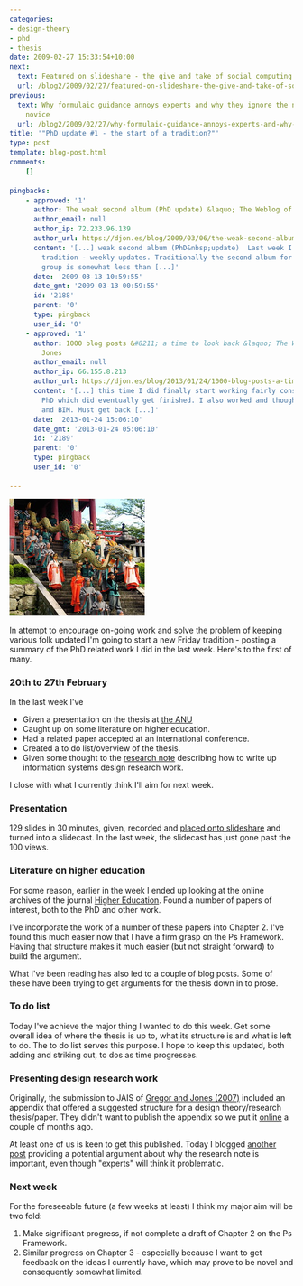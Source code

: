 ```yaml
---
categories:
- design-theory
- phd
- thesis
date: 2009-02-27 15:33:54+10:00
next:
  text: Featured on slideshare - the give and take of social computing
  url: /blog2/2009/02/27/featured-on-slideshare-the-give-and-take-of-social-computing/
previous:
  text: Why formulaic guidance annoys experts and why they ignore the needs of the
    novice
  url: /blog2/2009/02/27/why-formulaic-guidance-annoys-experts-and-why-they-ignore-the-needs-of-the-novice/
title: '"PhD update #1 - the start of a tradition?"'
type: post
template: blog-post.html
comments:
    []
    
pingbacks:
    - approved: '1'
      author: The weak second album (PhD update) &laquo; The Weblog of (a) David Jones
      author_email: null
      author_ip: 72.233.96.139
      author_url: https://djon.es/blog/2009/03/06/the-weak-second-album-phd-update/
      content: '[...] weak second album (PhD&nbsp;update)  Last week I started a new Phd
        tradition - weekly updates. Traditionally the second album for a successful pop
        group is somewhat less than [...]'
      date: '2009-03-13 10:59:55'
      date_gmt: '2009-03-13 00:59:55'
      id: '2188'
      parent: '0'
      type: pingback
      user_id: '0'
    - approved: '1'
      author: 1000 blog posts &#8211; a time to look back &laquo; The Weblog of (a) David
        Jones
      author_email: null
      author_ip: 66.155.8.213
      author_url: https://djon.es/blog/2013/01/24/1000-blog-posts-a-time-to-look-back/
      content: '[...] this time I did finally start working fairly consistently on the
        PhD which did eventually get finished. I also worked and thought more about BAM
        and BIM. Must get back [...]'
      date: '2013-01-24 15:06:10'
      date_gmt: '2013-01-24 05:06:10'
      id: '2189'
      parent: '0'
      type: pingback
      user_id: '0'
    
---
```

[![Tradition](images/1398253651_895fc9cc34_m_d.jpg)](http://flickr.com/photos/ionushi/1398253651/)

In attempt to encourage on-going work and solve the problem of keeping various folk updated I'm going to start a new Friday tradition - posting a summary of the PhD related work I did in the last week. Here's to the first of many.

### 20th to 27th February

In the last week I've

- Given a presentation on the thesis at [the ANU](http://www.anu.edu.au/)
- Caught up on some literature on higher education.
- Had a related paper accepted at an international conference.
- Created a to do list/overview of the thesis.
- Given some thought to the [research note](/blog2/2008/10/09/the-anatomy-of-a-design-science-paper-a-research-note/) describing how to write up information systems design research work.

I close with what I currently think I'll aim for next week.

### Presentation

129 slides in 30 minutes, given, recorded and [placed onto slideshare](http://www.slideshare.net/davidj/an-information-systems-design-theory-for-elearning) and turned into a slidecast. In the last week, the slidecast has just gone past the 100 views.

### Literature on higher education

For some reason, earlier in the week I ended up looking at the online archives of the journal [Higher Education](http://www.springer.com/education/higher+education/journal/10734). Found a number of papers of interest, both to the PhD and other work.

I've incorporate the work of a number of these papers into Chapter 2. I've found this much easier now that I have a firm grasp on the Ps Framework. Having that structure makes it much easier (but not straight forward) to build the argument.

What I've been reading has also led to a couple of blog posts. Some of these have been trying to get arguments for the thesis down in to prose.

### To do list

Today I've achieve the major thing I wanted to do this week. Get some overall idea of where the thesis is up to, what its structure is and what is left to do. The to do list serves this purpose. I hope to keep this updated, both adding and striking out, to dos as time progresses.

### Presenting design research work

Originally, the submission to JAIS of [Gregor and Jones (2007)](http://aisel.aisnet.org/jais/vol8/iss5/1/) included an appendix that offered a suggested structure for a design theory/research thesis/paper. They didn't want to publish the appendix so we put it [online](/blog2/2008/10/09/the-anatomy-of-a-design-science-paper-a-research-note/) a couple of months ago.

At least one of us is keen to get this published. Today I blogged [another post](/blog2/2009/02/27/why-formulaic-guidance-annoys-experts-and-why-they-ignore-the-needs-of-the-novice/) providing a potential argument about why the research note is important, even though "experts" will think it problematic.

### Next week

For the foreseeable future (a few weeks at least) I think my major aim will be two fold:

1. Make significant progress, if not complete a draft of Chapter 2 on the Ps Framework.
2. Similar progress on Chapter 3 - especially because I want to get feedback on the ideas I currently have, which may prove to be novel and consequently somewhat limited.